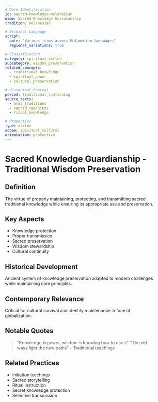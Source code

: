 ```yaml
---
# Core Identification
id: sacred-knowledge-melanesian
name: Sacred Knowledge Guardianship
tradition: melanesian

# Original Language
script:
  note: "Various terms across Melanesian languages"
  regional_variations: true

# Classification
category: spiritual_virtue
subcategory: wisdom_preservation
related_concepts:
  - traditional_knowledge
  - spiritual_power
  - cultural_preservation

# Historical Context
period: traditional_continuing
source_texts:
  - oral_traditions
  - sacred_teachings
  - ritual_knowledge

# Properties
type: virtue
scope: spiritual_cultural
orientation: protective
---
```


# Sacred Knowledge Guardianship - Traditional Wisdom Preservation

## Definition
The virtue of properly maintaining, protecting, and transmitting sacred traditional knowledge while ensuring its appropriate use and preservation.

## Key Aspects
- Knowledge protection
- Proper transmission
- Sacred preservation
- Wisdom stewardship
- Cultural continuity

## Historical Development
Ancient system of knowledge preservation adapted to modern challenges while maintaining core principles.

## Contemporary Relevance
Critical for cultural survival and identity maintenance in face of globalization.

## Notable Quotes
> "Knowledge is power, wisdom is knowing how to use it"
> "The old ways light the new paths" - Traditional teachings

## Related Practices
- Initiation teachings
- Sacred storytelling
- Ritual instruction
- Secret knowledge protection
- Selective transmission